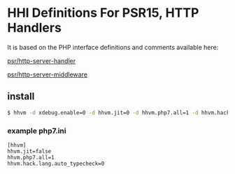 # HHI Definitions For PSR15, HTTP Handlers

It is based on the PHP interface definitions and comments available here:

[psr/http-server-handler](https://github.com/php-fig/http-server-handler)

[psr/http-server-middleware](https://github.com/php-fig/http-server-middleware)

## install
```bash
$ hhvm -d xdebug.enable=0 -d hhvm.jit=0 -d hhvm.php7.all=1 -d hhvm.hack.lang.auto_typecheck=0 $(which composer) require ytake/psr-http-handlers-hhi
```

### example php7.ini

```
[hhvm]
hhvm.jit=false
hhvm.php7.all=1
hhvm.hack.lang.auto_typecheck=0
```
